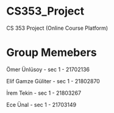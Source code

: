 # CS353_Project
CS 353 Project (Online Course Platform)

# Group Memebers
Ömer Ünlüsoy 	       - sec 1 - 21702136

Elif Gamze Güliter   - sec 1 - 21802870

İrem Tekin		       - sec 1 - 21803267

Ece Ünal			       - sec 1 - 21703149
